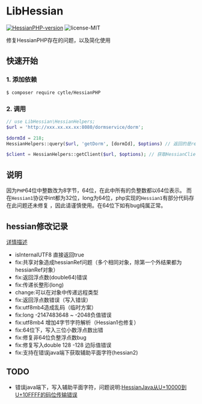 # LibHessian

[![HessianPHP-version](https://img.shields.io/badge/HessianPHP-v2.0.3-green.svg)](http://code.google.com/p/hessianphp/)
![license-MIT](https://img.shields.io/badge/license-MIT-blue.svg)

修复HessianPHP存在的问题，以及简化使用

## 快速开始

### 1. 添加依赖

```shell
$ composer require cytle/HessianPHP
```

### 2. 调用

```php
// use LibHessian\HessianHelpers;
$url = 'http://xxx.xx.xx.xx:8080/dormservice/dorm';

$dormId = 218;
HessianHelpers::query($url, 'getDorm', [dormId], $options) // 返回的是result

$client = HessianHelpers::getClient($url, $options); // 获取HessianClient实例
```

## 说明
因为`PHP`64位中整数改为8字节，64位，在此中所有的负整数都以64位表示。
而在`Hessian1`协议中int都为32位，long为64位，php实现的`Hessian1`有部分代码存在此问题还未修复
，因此请谨慎使用。在64位下如有bug纯属正常。


## hessian修改记录

[详情描述](http://code.59store.com/erp/lib-hessian/blob/master/src/Hessian/HessianPHP_v2.0.3/readme.md)

- isInternalUTF8 直接返回true
- fix:共享对象造成hessianRef问题（多个相同对象，除第一个外结果都为hessianRef对象）
- fix:返回浮点数(double64)错误
- fix:传递长整形(long)
- change:可以在对象中传递远程类型
- fix:返回浮点数错误（写入错误）
- fix:utf8mb4造成乱码（临时方案）
- fix:long -2147483648 ~ -2048负值错误
- fix:utf8mb4 增加4字节字符解析（Hessian1也修复）
- fix:64位下，写入三位小数浮点数出错
- fix:修复非64位负整浮点数bug
- fix:修复写入double 128 -128 边际值错误
- fix:支持在错误java端下获取辅助平面字符(hessian2)

## TODO

- 错误java端下，写入辅助平面字符，问题说明:[HessianJava从U+10000到U+10FFFF的码位传输错误](https://cytle.github.io/2016/10/13/HessianJava%E4%BB%8EU+10000%E5%88%B0U+10FFFF%E7%9A%84%E7%A0%81%E4%BD%8D%E4%BC%A0%E8%BE%93%E9%94%99%E8%AF%AF/)

